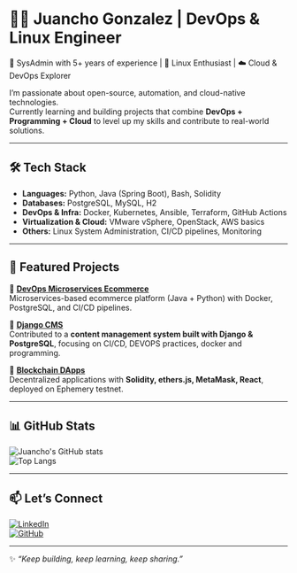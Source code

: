 # 👨‍💻 Juancho Gonzalez | DevOps & Linux Engineer

🔧 SysAdmin with 5+ years of experience | 🐧 Linux Enthusiast | ☁️ Cloud & DevOps Explorer  

I’m passionate about open-source, automation, and cloud-native technologies.  
Currently learning and building projects that combine **DevOps + Programming + Cloud** to level up my skills and contribute to real-world solutions.

---

## 🛠️ Tech Stack

- **Languages:** Python, Java (Spring Boot), Bash, Solidity  
- **Databases:** PostgreSQL, MySQL, H2  
- **DevOps & Infra:** Docker, Kubernetes, Ansible, Terraform, GitHub Actions  
- **Virtualization & Cloud:** VMware vSphere, OpenStack, AWS basics  
- **Others:** Linux System Administration, CI/CD pipelines, Monitoring  

---

## 🚀 Featured Projects

🔹 [**DevOps Microservices Ecommerce**](https://github.com/JuanchoGonza98/devops-microservices-ecommerce)  
Microservices-based ecommerce platform (Java + Python) with Docker, PostgreSQL, and CI/CD pipelines.  

🔹 [**Django CMS**](https://github.com/Elias-Gill/django_cms)  
Contributed to a **content management system built with Django & PostgreSQL**, focusing on CI/CD, DEVOPS practices, docker and programming.

🔹 [**Blockchain DApps**](https://github.com/JuanchoGonza98/blockchain-projects)  
Decentralized applications with **Solidity, ethers.js, MetaMask, React**, deployed on Ephemery testnet.  

---

## 📊 GitHub Stats

![Juancho's GitHub stats](https://github-readme-stats.vercel.app/api?username=JuanchoGonza98&show_icons=true&theme=tokyonight)  
![Top Langs](https://github-readme-stats.vercel.app/api/top-langs/?username=JuanchoGonza98&layout=compact&theme=tokyonight)

---

## 📫 Let’s Connect

[![LinkedIn](https://img.shields.io/badge/LinkedIn-blue?logo=linkedin)](https://www.linkedin.com/in/juan-andres-gonzalez-arevalos-75808a1b2)  
[![GitHub](https://img.shields.io/badge/GitHub-black?logo=github)](https://github.com/JuanchoGonza98)  

---

✨ *“Keep building, keep learning, keep sharing.”*
